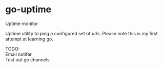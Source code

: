 # go-uptime
Uptime monitor

Uptime utility to ping a configured set of urls. Please note this is my first attempt at learning go.

TODO:  
Email notifer  
Test out go channels 
